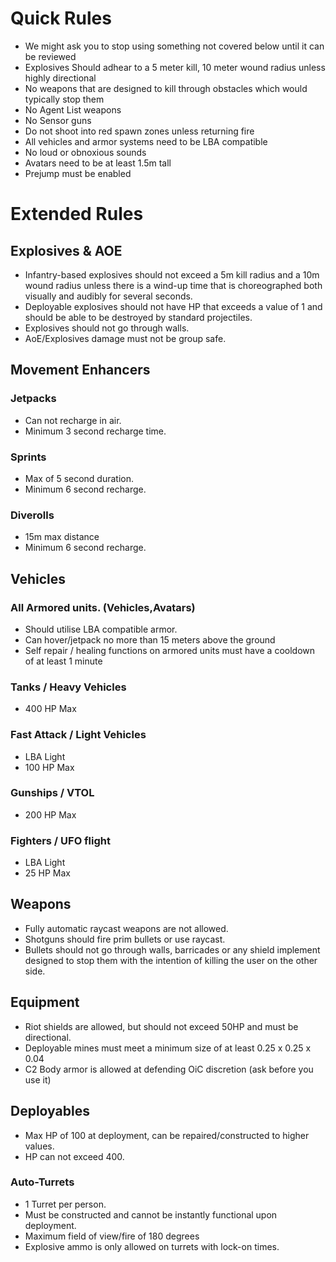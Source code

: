
# Quick Rules
- We might ask you to stop using something not covered below until it can be reviewed
- Explosives Should adhear to a 5 meter kill, 10 meter wound radius unless highly directional
- No weapons that are designed to kill through obstacles which would typically stop them
- No Agent List weapons
- No Sensor guns
- Do not shoot into red spawn zones unless returning fire
- All vehicles and armor systems need to be LBA compatible
- No loud or obnoxious sounds
- Avatars need to be at least 1.5m tall
- Prejump must be enabled





# Extended Rules
## Explosives & AOE
- Infantry-based explosives should not exceed a 5m kill radius and a 10m wound radius unless there is a wind-up time that is choreographed both visually and audibly for several seconds.
- Deployable explosives should not have HP that exceeds a value of 1 and should be able to be destroyed by standard projectiles.
- Explosives should not go through walls.
- AoE/Explosives damage must not be group safe.

## Movement Enhancers
### Jetpacks
- Can not recharge in air.
- Minimum 3 second recharge time.

### Sprints
- Max of 5 second duration.
- Minimum 6 second recharge.

### Diverolls
- 15m max distance
- Minimum 6 second recharge.

## Vehicles
### All Armored units. (Vehicles,Avatars)
- Should utilise LBA compatible armor.
- Can hover/jetpack no more than 15 meters above the ground
- Self repair / healing functions on armored units must have a cooldown of at least 1 minute

### Tanks / Heavy Vehicles
- 400 HP Max

### Fast Attack / Light Vehicles
- LBA Light
- 100 HP Max

### Gunships / VTOL
- 200 HP Max

### Fighters / UFO flight
- LBA Light
- 25 HP Max

## Weapons
- Fully automatic raycast weapons are not allowed.
- Shotguns should fire prim bullets or use raycast.
- Bullets should not go through walls, barricades or any shield implement designed to stop them with the intention of killing the user on the other side.

## Equipment
- Riot shields are allowed, but should not exceed 50HP and must be directional.
- Deployable mines must meet a minimum size of at least 0.25 x 0.25 x 0.04
- C2 Body armor is allowed at defending OiC discretion (ask before you use it)

## Deployables
- Max HP of 100 at deployment, can be repaired/constructed to higher values.
- HP can not exceed 400.

### Auto-Turrets
- 1 Turret per person.
- Must be constructed and cannot be instantly functional upon deployment.
- Maximum field of view/fire of 180 degrees
- Explosive ammo is only allowed on turrets with lock-on times.
